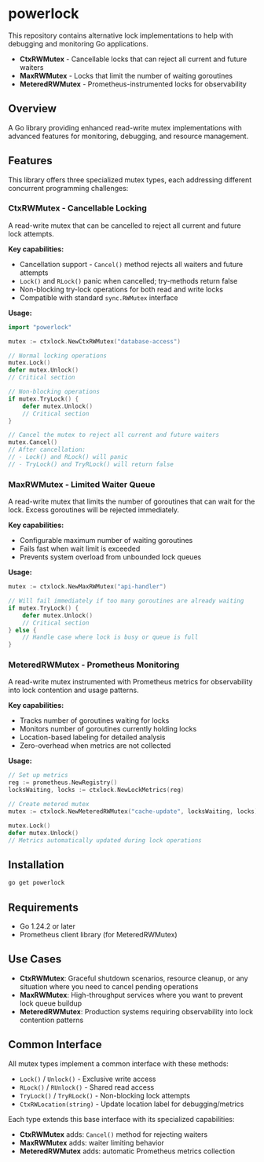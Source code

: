 # powerlock

This repository contains alternative lock implementations to help with debugging and monitoring Go applications.

- **CtxRWMutex** - Cancellable locks that can reject all current and future waiters
- **MaxRWMutex** - Locks that limit the number of waiting goroutines
- **MeteredRWMutex** - Prometheus-instrumented locks for observability

## Overview

A Go library providing enhanced read-write mutex implementations with advanced features for monitoring, debugging, and resource management.

## Features

This library offers three specialized mutex types, each addressing different concurrent programming challenges:

### CtxRWMutex - Cancellable Locking

A read-write mutex that can be cancelled to reject all current and future lock attempts.

**Key capabilities:**
- Cancellation support - `Cancel()` method rejects all waiters and future attempts
- `Lock()` and `RLock()` panic when cancelled; try-methods return false
- Non-blocking try-lock operations for both read and write locks
- Compatible with standard `sync.RWMutex` interface

**Usage:**
```go
import "powerlock"

mutex := ctxlock.NewCtxRWMutex("database-access")

// Normal locking operations
mutex.Lock()
defer mutex.Unlock()
// Critical section

// Non-blocking operations
if mutex.TryLock() {
    defer mutex.Unlock()
    // Critical section
}

// Cancel the mutex to reject all current and future waiters
mutex.Cancel()
// After cancellation:
// - Lock() and RLock() will panic
// - TryLock() and TryRLock() will return false
```

### MaxRWMutex - Limited Waiter Queue

A read-write mutex that limits the number of goroutines that can wait for the lock.  Excess goroutines will be rejected immediately.

**Key capabilities:**
- Configurable maximum number of waiting goroutines
- Fails fast when wait limit is exceeded
- Prevents system overload from unbounded lock queues

**Usage:**
```go
mutex := ctxlock.NewMaxRWMutex("api-handler")

// Will fail immediately if too many goroutines are already waiting
if mutex.TryLock() {
    defer mutex.Unlock()
    // Critical section
} else {
    // Handle case where lock is busy or queue is full
}
```

### MeteredRWMutex - Prometheus Monitoring

A read-write mutex instrumented with Prometheus metrics for observability into lock contention and usage patterns.

**Key capabilities:**
- Tracks number of goroutines waiting for locks
- Monitors number of goroutines currently holding locks
- Location-based labeling for detailed analysis
- Zero-overhead when metrics are not collected

**Usage:**
```go
// Set up metrics
reg := prometheus.NewRegistry()
locksWaiting, locks := ctxlock.NewLockMetrics(reg)

// Create metered mutex
mutex := ctxlock.NewMeteredRWMutex("cache-update", locksWaiting, locks)

mutex.Lock()
defer mutex.Unlock()
// Metrics automatically updated during lock operations
```

## Installation

```bash
go get powerlock
```

## Requirements

- Go 1.24.2 or later
- Prometheus client library (for MeteredRWMutex)

## Use Cases

- **CtxRWMutex**: Graceful shutdown scenarios, resource cleanup, or any situation where you need to cancel pending operations
- **MaxRWMutex**: High-throughput services where you want to prevent lock queue buildup
- **MeteredRWMutex**: Production systems requiring observability into lock contention patterns

## Common Interface

All mutex types implement a common interface with these methods:
- `Lock()` / `Unlock()` - Exclusive write access
- `RLock()` / `RUnlock()` - Shared read access  
- `TryLock()` / `TryRLock()` - Non-blocking lock attempts
- `CtxRWLocation(string)` - Update location label for debugging/metrics

Each type extends this base interface with its specialized capabilities:
- **CtxRWMutex** adds: `Cancel()` method for rejecting waiters
- **MaxRWMutex** adds: waiter limiting behavior
- **MeteredRWMutex** adds: automatic Prometheus metrics collection
